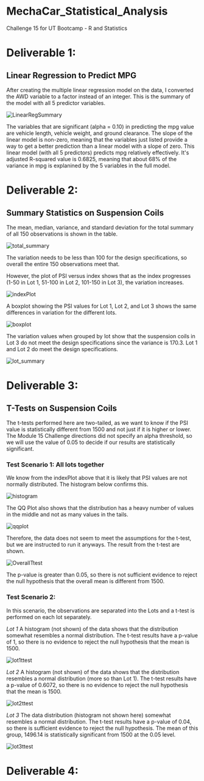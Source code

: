 # MechaCar_Statistical_Analysis
Challenge 15 for UT Bootcamp - R and Statistics



# Deliverable 1:
## Linear Regression to Predict MPG
After creating the multiple linear regression model on the data, I converted the AWD variable to a factor instead of an integer. This is the summary of the model with all 5 predictor variables.

![LinearRegSummary](https://github.com/SG314159/MechaCar_Statistical_Analysis/blob/main/images/LinearRegSummary.PNG)

The variables that are significant (alpha = 0.10) in predicting the mpg value are vehicle length, vehicle weight, and ground clearance. The slope of the linear model is non-zero, meaning that the variables just listed provide a way to get a better prediction than a linear model with a slope of zero. This linear model (with all 5 predictors) predicts mpg relatively effectively. It's adjusted R-squared value is 0.6825, meaning that about 68% of the variance in mpg is explanined by the 5 variables in the full model.



# Deliverable 2:
## Summary Statistics on Suspension Coils
The mean, median, variance, and standard deviation for the total summary of all 150 observations is shown in the table.

![total_summary](https://github.com/SG314159/MechaCar_Statistical_Analysis/blob/main/images/total_summary.PNG)

The variation needs to be less than 100 for the design specifications, so overall the entire 150 observations meet that.

However, the plot of PSI versus index shows that as the index progresses (1-50 in Lot 1, 51-100 in Lot 2, 101-150 in Lot 3), the variation increases.  

![indexPlot](https://github.com/SG314159/MechaCar_Statistical_Analysis/blob/main/images/indexPlot.png) 

A boxplot showing the PSI values for Lot 1, Lot 2, and Lot 3 shows the same differences in variation for the different lots. 

![boxplot](https://github.com/SG314159/MechaCar_Statistical_Analysis/blob/main/images/boxplots.png) 

The variation values when grouped by lot show that the suspension coils in Lot 3 do not meet the design specifications since the variance is 170.3. Lot 1 and Lot 2 do meet the design specifications.

![lot_summary](https://github.com/SG314159/MechaCar_Statistical_Analysis/blob/main/images/lot_summary.PNG) 



# Deliverable 3:
## T-Tests on Suspension Coils
The t-tests performed here are two-tailed, as we want to know if the PSI value is statistically different from 1500 and not just if it is higher or lower. The Module 15 Challenge directions did not specify an alpha threshold, so we will use the value of 0.05 to decide if our results are statistically significant.

### Test Scenario 1: All lots together
We know from the indexPlot above that it is likely that PSI values are not normally distributed. The histogram below confirms this.

![histogram](https://github.com/SG314159/MechaCar_Statistical_Analysis/blob/main/images/histogram.png)

The QQ Plot also shows that the distribution has a heavy number of values in the middle and not as many values in the tails. 

![qqplot](https://github.com/SG314159/MechaCar_Statistical_Analysis/blob/main/images/qqplot.png)

Therefore, the data does not seem to meet the assumptions for the t-test, but we are instructed to run it anyways. The result from the t-test are shown.

![OverallTtest](https://github.com/SG314159/MechaCar_Statistical_Analysis/blob/main/images/OverallTtest.PNG)

The p-value is greater than 0.05, so there is not sufficient evidence to reject the null hypothesis that the overall mean is different from 1500.


### Test Scenario 2:
In this scenario, the observations are separated into the Lots and a t-test is performed on each lot separately.

*Lot 1*
A histogram (not shown) of the data shows that the distribution somewhat resembles a normal distribution. The t-test results have a p-value of 1, so there is no evidence to reject the null hypothesis that the mean is 1500.

![lot1ttest](https://github.com/SG314159/MechaCar_Statistical_Analysis/blob/main/images/lot1ttest.png)

*Lot 2*
A histogram (not shown) of the data shows that the distribution resembles a normal distribution (more so than Lot 1). The t-test results have a p-value of 0.6072, so there is no evidence to reject the null hypothesis that the mean is 1500.

![lot2ttest](https://github.com/SG314159/MechaCar_Statistical_Analysis/blob/main/images/lot2ttest.png)

*Lot 3*
The data distribution (histogram not shown here) somewhat resembles a normal distribution. The t-test results have a p-value of 0.04, so there is sufficient evidence to reject the null hypothesis. The mean of this group, 1496.14 is statistically significant from 1500 at the 0.05 level.

![lot3ttest](https://github.com/SG314159/MechaCar_Statistical_Analysis/blob/main/images/lot3ttest.png)



# Deliverable 4:



